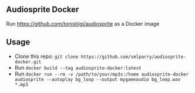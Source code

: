 ## Audiosprite Docker

Run https://github.com/tonistiigi/audiosprite as a Docker image

## Usage
- Clone this repo: `git clone https://github.com/smlparry/audiosprite-docker.git`
- Run `docker build --tag audiosprite-docker:latest`
- Run `docker run --rm -v /path/to/your/mp3s:/home audiosprite-docker audiosprite --autoplay bg_loop --output mygameaudio bg_loop.wav *.mp3`

